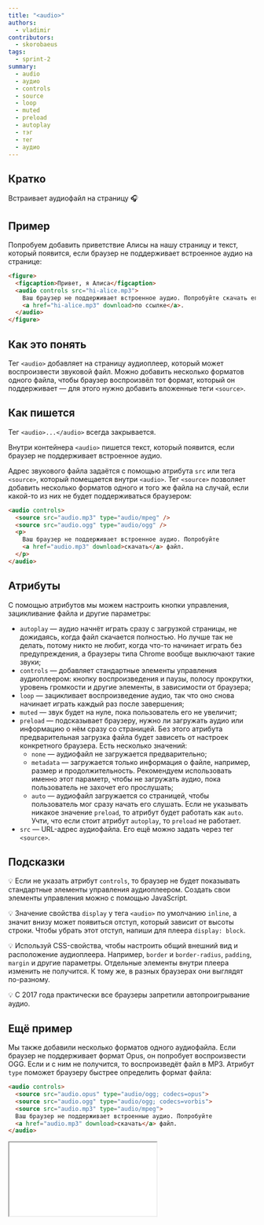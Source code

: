 ```yaml
---
title: "<audio>"
authors:
  - vladimir
contributors:
  - skorobaeus
tags:
  - sprint-2
summary:
  - audio
  - аудио
  - controls
  - source
  - loop
  - muted
  - preload
  - autoplay
  - тэг
  - тег
  - аудио
---
```


## Кратко

Встраивает аудиофайл на страницу 🎧

## Пример

Попробуем добавить приветствие Алисы на нашу страницу и текст, который появится, если браузер не поддерживает встроенное аудио на странице:

```html
<figure>
  <figcaption>Привет, я Алиса</figcaption>
  <audio controls src="hi-alice.mp3">
    Ваш браузер не поддерживает встроенное аудио. Попробуйте скачать его
    <a href="hi-alice.mp3" download>по ссылке</a>.
  </audio>
</figure>
```

## Как это понять

Тег `<audio>` добавляет на страницу аудиоплеер, который может воспроизвести звуковой файл. Можно добавить несколько форматов одного файла, чтобы браузер воспроизвёл тот формат, который он поддерживает — для этого нужно добавить вложенные теги `<source>`.

## Как пишется

Тег `<audio>...</audio>` всегда закрывается.

Внутри контейнера `<audio>` пишется текст, который появится, если браузер не поддерживает встроенное аудио.

Адрес звукового файла задаётся с помощью атрибута `src` или тега `<source>`, который помещается внутри `<audio>`. Тег `<source>` позволяет добавить несколько форматов одного и того же файла на случай, если какой-то из них не будет поддерживаться браузером:

```html
<audio controls>
  <source src="audio.mp3" type="audio/mpeg" />
  <source src="audio.ogg" type="audio/ogg" />
  <p>
    Ваш браузер не поддерживает встроенное аудио. Попробуйте
    <a href="audio.mp3" download>скачать</a> файл.
  </p>
</audio>
```

## Атрибуты

С помощью атрибутов мы можем настроить кнопки управления, зацикливание файла и другие параметры:

- `autoplay` — аудио начнёт играть сразу с загрузкой страницы, не дожидаясь, когда файл скачается полностью. Но лучше так не делать, потому никто не любит, когда что-то начинает играть без предупреждения, а браузеры типа Chrome вообще выключают такие звуки;
- `controls` — добавляет стандартные элементы управления аудиоплеером: кнопку воспроизведения и паузы, полосу прокрутки, уровень громкости и другие элементы, в зависимости от браузера;
- `loop` — зацикливает воспроизведение аудио, так что оно снова начинает играть каждый раз после завершения;
- `muted` — звук будет на нуле, пока пользователь его не увеличит;
- `preload` — подсказывает браузеру, нужно ли загружать аудио или информацию о нём сразу со страницей. Без этого атрибута предварительная загрузка файла будет зависеть от настроек конкретного браузера. Есть несколько значений:
  - `none` — аудиофайл не загружается предварительно;
  - `metadata` — загружается только информация о файле, например, размер и продолжительность. Рекомендуем использовать именно этот параметр, чтобы не загружать аудио, пока пользователь не захочет его прослушать;
  - `auto` — аудиофайл загружается со страницей, чтобы пользователь мог сразу начать его слушать. Если не указывать никакое значение `preload`, то атрибут будет работать как `auto`. Учти, что если стоит атрибут `autoplay`, то `preload` не работает.
- `src` — URL-адрес аудиофайла. Его ещё можно задать через тег `<source>`.

## Подсказки

💡 Если не указать атрибут `controls`, то браузер не будет показывать стандартные элементы управления аудиоплеером. Создать свои элементы управления можно с помощью JavaScript.

💡 Значение свойства `display` у тега `<audio>` по умолчанию `inline`, а значит внизу может появиться отступ, который зависит от высоты строки. Чтобы убрать этот отступ, напиши для плеера `display: block`.

💡 Используй CSS-свойства, чтобы настроить общий внешний вид и расположение аудиоплеера. Например, `border` и `border-radius`, `padding`, `margin` и другие параметры. Отдельные элементы внутри плеера изменить не получится. К тому же, в разных браузерах они выглядят по-разному.

💡 С 2017 года практически все браузеры запретили автопроигрывание аудио.

## Ещё пример

Мы также добавили несколько форматов одного аудиофайла. Если браузер не поддерживает формат Opus, он попробует воспроизвести OGG. Если и с ним не получится, то воспроизведёт файл в MP3. Атрибут `type` поможет браузеру быстрее определить формат файла:

```html
<audio controls>
  <source src="audio.opus" type="audio/ogg; codecs=opus">
  <source src="audio.ogg" type="audio/ogg; codecs=vorbis">
  <source src="audio.mp3" type="audio/mpeg">
  Ваш браузер не поддерживает встроенные аудио. Попробуйте
  <a href="audio.mp3" download>скачать</a> файл.
</audio>
```

<iframe title="Аудио" src="demos/audio.html" allow="autoplay"></iframe>
